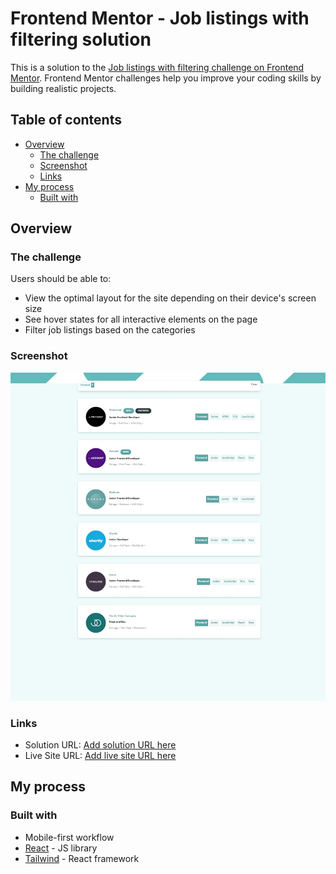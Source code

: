 # Frontend Mentor - Job listings with filtering solution

This is a solution to the [Job listings with filtering challenge on Frontend Mentor](https://www.frontendmentor.io/challenges/job-listings-with-filtering-ivstIPCt). Frontend Mentor challenges help you improve your coding skills by building realistic projects. 

## Table of contents

- [Overview](#overview)
  - [The challenge](#the-challenge)
  - [Screenshot](#screenshot)
  - [Links](#links)
- [My process](#my-process)
  - [Built with](#built-with)


## Overview

### The challenge

Users should be able to:

- View the optimal layout for the site depending on their device's screen size
- See hover states for all interactive elements on the page
- Filter job listings based on the categories

### Screenshot

![Screenshot](./images/screenshot.jpeg)

### Links

- Solution URL: [Add solution URL here](https://github.com/nataliiasolomchak21/job-listings)
- Live Site URL: [Add live site URL here](https://job-listings-tau-six.vercel.app/)

## My process

### Built with

- Mobile-first workflow
- [React](https://reactjs.org/) - JS library
- [Tailwind](https://tailwindcss.com/) - React framework


